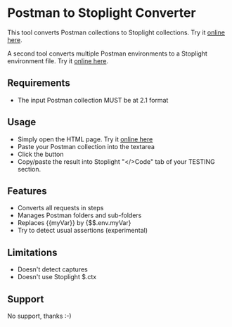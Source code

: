 # Postman to Stoplight Converter

This tool converts Postman collections to Stoplight collections. Try it [online here](http://htmlpreview.github.io/?https://github.com/ntiss/postmanToStoplightConverter/blob/master/converter.html).

A second tool converts multiple Postman environments to a Stoplight environment file. Try it [online here](http://htmlpreview.github.io/?https://github.com/ntiss/postmanToStoplightConverter/blob/master/envConverter.html).

## Requirements
* The input Postman collection MUST be at 2.1 format

## Usage
* Simply open the HTML page. Try it [online here](http://htmlpreview.github.io/?https://github.com/ntiss/postmanToStoplightConverter/blob/master/converter.html)
* Paste your Postman collection into the textarea
* Click the button
* Copy/paste the result into Stoplight "</>Code" tab of your TESTING section.

## Features
* Converts all requests in steps
* Manages Postman folders and sub-folders
* Replaces {{myVar}} by {$$.env.myVar}
* Try to detect usual assertions (experimental)

## Limitations
* Doesn't detect captures
* Doesn't use Stoplight $.ctx

## Support
No support, thanks :-)
